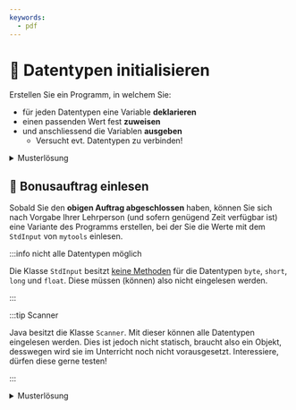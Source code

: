 ```yaml
---
keywords:
  - pdf
---
```

# 📝 Datentypen initialisieren

Erstellen Sie ein Programm, in welchem Sie:

- für jeden Datentypen eine Variable **deklarieren**
- einen passenden Wert fest **zuweisen**
- und anschliessend die Variablen **ausgeben**
  - Versucht evt. Datentypen zu verbinden!

<details>
<summary>Musterlösung</summary>

**Wo ist die Methode `main`?**

- Die Klasse mit der `main` Methode müsst Ihr selber erstellen.
- der `import` gehört ganz oben ins File.
- `...` kann man löschen ;)

```java
// deklarieren
boolean aBoolean;
byte aByte;
short aShort;
char aChar;
int aInt;
float aFloat;
long aLong;
double aDouble;
String aString;

// initialisieren
aBoolean = true;
aByte = 127;
aShort = 32767;
aChar = 'a';
aInt = 2147483647;
aFloat = 12.1234567f;
aLong = 9223372036854775807l;
aDouble = 12.123456789123456d;
aString = "Hallo ich bin ein Text";

// ausgeben
System.out.println(aBoolean);
System.out.println(aByte + aShort + aInt + aLong);
System.out.println(aFloat + aDouble);
System.out.println(aString + aBoolean);`
```

</details>

## :superhero: Bonusauftrag einlesen

Sobald Sie den **obigen Auftrag abgeschlossen** haben, können Sie sich nach
Vorgabe Ihrer Lehrperson (und sofern genügend Zeit verfügbar ist) eine Variante
des Programms erstellen, bei der Sie die Werte mit dem `StdInput` von `mytools`
einlesen.

:::info nicht alle Datentypen möglich

Die Klasse `StdInput` besitzt <u>keine Methoden</u> für die Datentypen `byte`,
`short`, `long` und `float`. Diese müssen (können) also nicht eingelesen werden.

:::

:::tip Scanner

Java besitzt die Klasse `Scanner`. Mit dieser können alle Datentypen eingelesen
werden. Dies ist jedoch nicht statisch, braucht also ein Objekt, desswegen wird
sie im Unterricht noch nicht vorausgesetzt. Interessiere, dürfen diese gerne
testen!

:::

<details>
<summary>Musterlösung</summary>

**Wo ist die Methode `main`?**

- Die Klasse mit der `main` Methode müsst Ihr selber erstellen.
- der `import` gehört ganz oben ins File.
- `...` kann man löschen ;)

```java
import mytools.StdInput;

...

int number;
double largeDecimalNumber;
char single;
boolean customer;
String comment;

System.out.println("Please enter a int value: ");
number = StdInput.readInt();
System.out.println("Please enter a double value: ");
largeDecimalNumber = StdInput.readDouble();
System.out.println("Please enter a char value: ");
single = StdInput.readChar();
System.out.println("Please enter a boolean value: ");
customer = StdInput.readBoolean();
System.out.println("Please enter a String value: ");
comment = StdInput.readString();

System.out.println(number);
System.out.println(largeDecimalNumber);
System.out.println(single);
System.out.println(customer);
System.out.println(comment);
```

</details>
